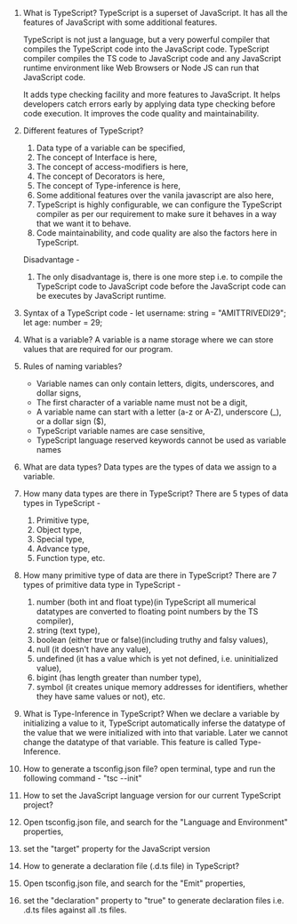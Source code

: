 1. What is TypeScript?
   TypeScript is a superset of JavaScript. It has all the features of JavaScript with some additional features.

   TypeScript is not just a language, but a very powerful compiler that compiles the TypeScript code into the JavaScript code. TypeScript compiler compiles the TS code to JavaScript code and any JavaScript runtime environment like Web Browsers or Node JS can run that JavaScript code.
   
   It adds type checking facility and more features to JavaScript. It helps developers catch errors early by applying data type checking before code execution. It improves the code quality and maintainability.

2. Different features of TypeScript?

   1. Data type of a variable can be specified,
   2. The concept of Interface is here,
   3. The concept of access-modifiers is here,
   4. The concept of Decorators is here,
   5. The concept of Type-inference is here,
   6. Some additional features over the vanila javascript are also here,
   7. TypeScript is highly configurable, we can configure the TypeScript compiler as per our requirement to make sure it behaves in a way that we want it to behave.
   8. Code maintainability, and code quality are also the factors here in TypeScript.

   Disadvantage -
   1. The only disadvantage is, there is one more step i.e. to compile the TypeScript code to JavaScript code before the JavaScript code can be executes by JavaScript runtime.

3. Syntax of a TypeScript code -
   let username: string = "AMITTRIVEDI29";
   let age: number = 29;

4. What is a variable?
   A variable is a name storage where we can store values that are required for our program.

5. Rules of naming variables?
   - Variable names can only contain letters, digits, underscores, and dollar signs,
   - The first character of a variable name must not be a digit,
   - A variable name can start with a letter (a-z or A-Z), underscore (_), or a dollar sign ($),
   - TypeScript variable names are case sensitive,
   - TypeScript language reserved keywords cannot be used as variable names

6. What are data types?
   Data types are the types of data we assign to a variable.

7. How many data types are there in TypeScript?
   There are 5 types of data types in TypeScript -

   1. Primitive type,
   2. Object type,
   3. Special type,
   4. Advance type,
   5. Function type, etc.

8. How many primitive type of data are there in TypeScript?
   There are 7 types of primitive data type in TypeScript -

   1. number (both int and float type)(in TypeScript all mumerical datatypes are converted to floating point numbers by the TS compiler),
   2. string (text type),
   3. boolean (either true or false)(including truthy and falsy values),
   4. null (it doesn't have any value),
   5. undefined (it has a value which is yet not defined, i.e. uninitialized value),
   6. bigint (has length greater than number type),
   7. symbol (it creates unique memory addresses for identifiers, whether they have same values or not), etc.

9. What is Type-Inference in TypeScript?
   When we declare a variable by initializing a value to it, TypeScript automatically inferse the datatype of the value that we were initialized with into that variable. Later we cannot change the datatype of that variable. This feature is called Type-Inference.

9. How to generate a tsconfig.json file?
   open terminal, type and run the following command -
   "tsc --init"

10. How to set the JavaScript language version for our current TypeScript project?

   1. Open tsconfig.json file, and search for the "Language and Environment" properties,
   2. set the "target" property for the JavaScript version

11. How to generate a declaration file (.d.ts file) in TypeScript?
   1. Open tsconfig.json file, and search for the "Emit" properties,
   2. set the "declaration" property to "true" to generate declaration files i.e. .d.ts files against all .ts files.
